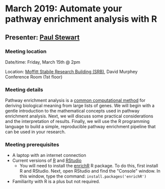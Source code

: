 # March 2019: Automate your pathway enrichment analysis with R
## Presenter: [Paul Stewart](mailto:paul.stewart@moffitt.org)
### Meeting location
Date/time: Friday, March 15th @ 2pm

Location: [Moffitt Stabile Research Building (SRB)](https://goo.gl/maps/o6j3rtTuxCB2), David Murphey Conference Room (1st floor)

### Meeting details
Pathway enrichment analysis is a [common computational method](https://journals.plos.org/ploscompbiol/article?id=10.1371/journal.pcbi.1002375) for deriving biological meaning from large lists of genes. We will begin with a gentle introduction to the mathematical concepts used in pathway enrichment analysis. Next, we will discuss some practical considerations and the interpretation of results. Finally, we will use the R programming language to build a simple, reproducible pathway enrichment pipeline that can be used in your research.

### Meeting prerequisites
* A laptop with an internet connection
* Current versions of [R](https://cloud.r-project.org/) and [RStudio](https://www.rstudio.com/products/rstudio/download/)
    * You will need to install the [enrichR](https://cran.r-project.org/web/packages/enrichR/vignettes/enrichR.html) R package. To do this, first install R and RStudio. Next, open RStudio and find the "Console" window. In this window, type the command: `install.packages('enrichR')`
* Familiarity with R is a plus but not required.
